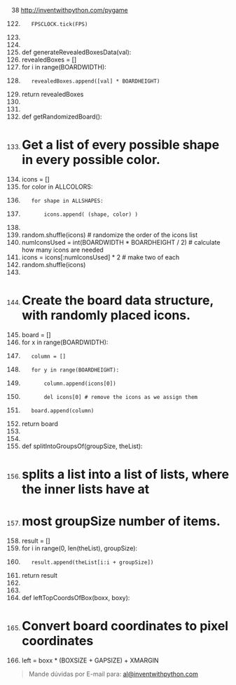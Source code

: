 38 http://inventwithpython.com/pygame

122.        FPSCLOCK.tick(FPS)
123.
124.
125. def generateRevealedBoxesData(val):
126.    revealedBoxes = []
127.    for i in range(BOARDWIDTH):
128.        revealedBoxes.append([val] * BOARDHEIGHT)
129.    return revealedBoxes
130. 
131.
132. def getRandomizedBoard():
133.    # Get a list of every possible shape in every possible color.
134.    icons = []
135.    for color in ALLCOLORS:
136.        for shape in ALLSHAPES:
137.            icons.append( (shape, color) )
138. 
139.    random.shuffle(icons) # randomize the order of the icons list
140.    numIconsUsed = int(BOARDWIDTH * BOARDHEIGHT / 2) # calculate how many
icons are needed
141.    icons = icons[:numIconsUsed] * 2 # make two of each
142.    random.shuffle(icons)
143. 
144.    # Create the board data structure, with randomly placed icons.
145.    board = []
146.    for x in range(BOARDWIDTH):
147.        column = []
148.        for y in range(BOARDHEIGHT):
149.            column.append(icons[0])
150.            del icons[0] # remove the icons as we assign them
151.        board.append(column)
152.    return board
153. 
154.
155. def splitIntoGroupsOf(groupSize, theList):
156.    # splits a list into a list of lists, where the inner lists have at
157.    # most groupSize number of items.
158.    result = []
159.    for i in range(0, len(theList), groupSize):
160.        result.append(theList[i:i + groupSize])
161.    return result
162. 
163.
164. def leftTopCoordsOfBox(boxx, boxy):
165.    # Convert board coordinates to pixel coordinates
166.    left = boxx * (BOXSIZE + GAPSIZE) + XMARGIN

> Mande dúvidas por E-mail para: al@inventwithpython.com

